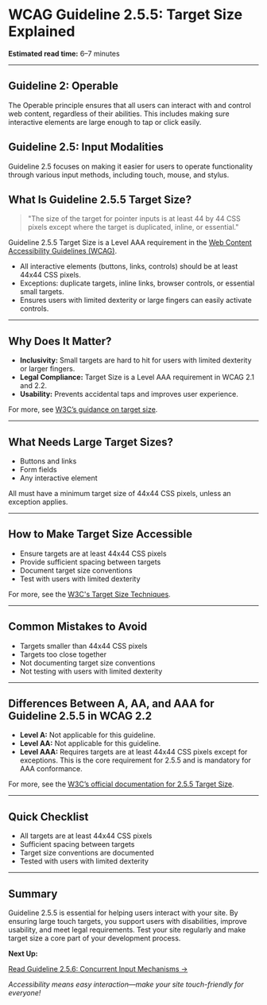 <!--
title: WCAG Guideline 2.5.5: Target Size Explained
series: Making the Web Accessible for All
description: A practical guide to WCAG Guideline 2.5.5 (Target Size)—what it means, why it matters, and how to ensure touch targets are large enough for all users.
keywords: wcag 2.5.5, target size, touch targets, accessibility, web standards, digital inclusion
image: WCAG-Series-2-5-5.png
imageAlt: Blue text on yellow background saying, "Web Content Accessibiilty Guiedlines (WCAG) 2.5.5 Explained, Target Size"
status: published
date: 2025-07-03
-->

# **WCAG Guideline 2.5.5: Target Size Explained**

**Estimated read time:** 6–7 minutes

---

## **Guideline 2: Operable**

The Operable principle ensures that all users can interact with and control web content, regardless of their abilities. This includes making sure interactive elements are large enough to tap or click easily.

## **Guideline 2.5: Input Modalities**

Guideline 2.5 focuses on making it easier for users to operate functionality through various input methods, including touch, mouse, and stylus.

## **What Is Guideline 2.5.5 Target Size?**

<!-- [Illustration: User tapping a large button on a touchscreen] -->

> "The size of the target for pointer inputs is at least 44 by 44 CSS pixels except where the target is duplicated, inline, or essential."

Guideline 2.5.5 Target Size is a Level AAA requirement in the [Web Content Accessibility Guidelines (WCAG)](https://www.w3.org/WAI/WCAG22/quickref/#target-size).

- All interactive elements (buttons, links, controls) should be at least 44x44 CSS pixels.
- Exceptions: duplicate targets, inline links, browser controls, or essential small targets.
- Ensures users with limited dexterity or large fingers can easily activate controls.

---

## **Why Does It Matter?**

<!-- [Infographic: User with large finger, touch target, and accessibility icon] -->

- **Inclusivity:** Small targets are hard to hit for users with limited dexterity or larger fingers.
- **Legal Compliance:** Target Size is a Level AAA requirement in WCAG 2.1 and 2.2.
- **Usability:** Prevents accidental taps and improves user experience.

For more, see [W3C’s guidance on target size](https://www.w3.org/WAI/WCAG22/Understanding/target-size.html).

---

## **What Needs Large Target Sizes?**

<!-- [Grid: Buttons, links, form fields, all with large touch icons] -->

- Buttons and links
- Form fields
- Any interactive element

All must have a minimum target size of 44x44 CSS pixels, unless an exception applies.

---

## **How to Make Target Size Accessible**

<!-- [Side-by-side code snippets: Large target, small target]
[Example: Settings panel for target size] -->

- Ensure targets are at least 44x44 CSS pixels
- Provide sufficient spacing between targets
- Document target size conventions
- Test with users with limited dexterity

For more, see the [W3C's Target Size Techniques](https://www.w3.org/WAI/WCAG22/Techniques/css/C42).

---

## **Common Mistakes to Avoid**

<!-- [Do/Don't graphic: Left side with large target, right side with small target] -->

- Targets smaller than 44x44 CSS pixels
- Targets too close together
- Not documenting target size conventions
- Not testing with users with limited dexterity

---

## **Differences Between A, AA, and AAA for Guideline 2.5.5 in WCAG 2.2**

<!-- [Infographic: Three columns labeled A, AA, AAA with example requirements for each] -->

- **Level A:** Not applicable for this guideline.
- **Level AA:** Not applicable for this guideline.
- **Level AAA:** Requires targets are at least 44x44 CSS pixels except for exceptions. This is the core requirement for 2.5.5 and is mandatory for AAA conformance.

For more, see the [W3C’s official documentation for 2.5.5 Target Size](https://www.w3.org/WAI/WCAG22/Understanding/target-size.html).

---

## **Quick Checklist**

<!-- [Checklist graphic: Icons for each item (target, size, spacing, etc.)] -->

- All targets are at least 44x44 CSS pixels
- Sufficient spacing between targets
- Target size conventions are documented
- Tested with users with limited dexterity

---

## **Summary**

<!-- [Illustration: User tapping a large button in a web app] -->

Guideline 2.5.5 is essential for helping users interact with your site. By ensuring large touch targets, you support users with disabilities, improve usability, and meet legal requirements. Test your site regularly and make target size a core part of your development process.

**Next Up:**

[Read Guideline 2.5.6: Concurrent Input Mechanisms →](WCAG-Guideline-2-5-6-Concurrent-Input-Mechanisms-Explained)

*Accessibility means easy interaction—make your site touch-friendly for everyone!*
